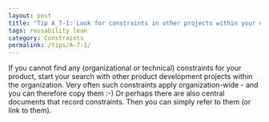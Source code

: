 ```yaml
---
layout: post
title: "Tip A_7-1: Look for constraints in other projects within your organization."
tags: reusability lean
category: Constraints
permalink: /tips/A-7-1/
---
```

If you cannot find any (organizational or technical) constraints for your product, start your search with other product development projects within the organization. Very often such constraints apply organization-wide - and you can therefore copy them :-) Or perhaps there are also central documents that record constraints. Then you can simply refer to them (or link to them).
